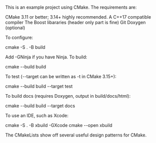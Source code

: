This is an example project using CMake.
The requirements are:

CMake 3.11 or better; 3.14+ highly recommended.
A C++17 compatible compiler
The Boost libararies (header only part is fine)
Git
Doxygen (optional)

To configure:

cmake -S . -B build


Add -GNinja if you have Ninja.
To build:

cmake --build build


To test (--target can be written as -t in CMake 3.15+):

cmake --build build --target test


To build docs (requires Doxygen, output in build/docs/html):

cmake --build build --target docs


To use an IDE, such as Xcode:

cmake -S . -B xbuild -GXcode
cmake --open xbuild


The CMakeLists show off several useful design patterns for CMake.
